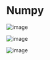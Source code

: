 # Numpy 

![image](https://github.com/Kiranwaghmare123/PG-DBDA-Sep2023/assets/72081819/efd83b30-a064-4d79-8196-b98772dd51bf)

![image](https://github.com/Kiranwaghmare123/PG-DBDA-Sep2023/assets/72081819/d940e55b-d8bc-42a9-9c90-b3aeb2fe7c3e)

![image](https://github.com/Kiranwaghmare123/PG-DBDA-Sep2023/assets/72081819/cf91e0da-eb1b-42fe-98a1-7886b5f363ed)

